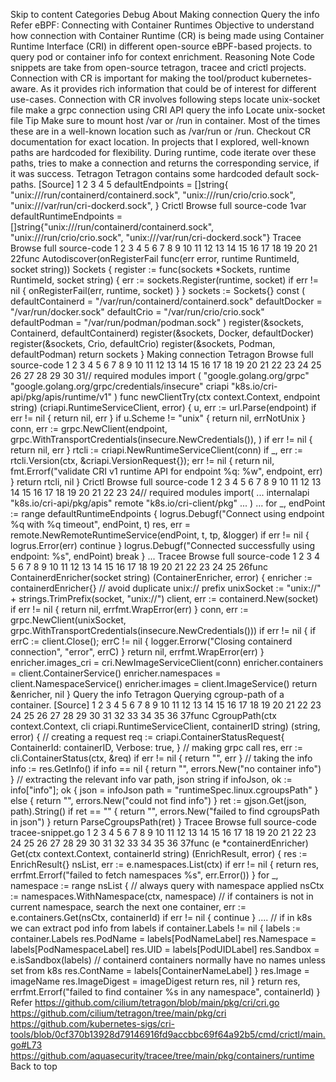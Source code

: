 Skip to content Categories Debug About Making connection Query the info Refer eBPF: Connecting with Container Runtimes Objective to understand how connection with Container Runtime (CR) is being made using Container Runtime Interface (CRI) in different open-source eBPF-based projects. to query pod or container info for context enrichment. Reasoning Note Code snippets are take from open-source tetragon, tracee and crictl projects. Connection with CR is important for making the tool/product kubernetes-aware. As it provides rich information that could be of interest for different use-cases. Connection with CR involves following steps locate unix-socket file make a grpc connection using CRI API query the info Locate unix-socket file Tip Make sure to mount host /var or /run in container. Most of the times these are in a well-known location such as /var/run or /run. Checkout CR documentation for exact location. In projects that I explored, well-known paths are hardcoded for flexibility. During runtime, code iterate over these paths, tries to make a connection and returns the corresponding service, if it was success. Tetragon Tetragon contains some hardcoded default sock-paths. \[Source\] 1 2 3 4 5 defaultEndpoints = \[\]string{ "unix:///run/containerd/containerd.sock", "unix:///run/crio/crio.sock", "unix:///var/run/cri-dockerd.sock", } Crictl Browse full source-code 1var defaultRuntimeEndpoints = \[\]string{"unix:///run/containerd/containerd.sock", "unix:///run/crio/crio.sock", "unix:///var/run/cri-dockerd.sock"} Tracee Browse full source-code 1 2 3 4 5 6 7 8 9 10 11 12 13 14 15 16 17 18 19 20 21 22func Autodiscover(onRegisterFail func(err error, runtime RuntimeId, socket string)) Sockets { register := func(sockets \*Sockets, runtime RuntimeId, socket string) { err := sockets.Register(runtime, socket) if err != nil { onRegisterFail(err, runtime, socket) } } sockets := Sockets{} const ( defaultContainerd = "/var/run/containerd/containerd.sock" defaultDocker = "/var/run/docker.sock" defaultCrio = "/var/run/crio/crio.sock" defaultPodman = "/var/run/podman/podman.sock" ) register(&sockets, Containerd, defaultContainerd) register(&sockets, Docker, defaultDocker) register(&sockets, Crio, defaultCrio) register(&sockets, Podman, defaultPodman) return sockets } Making connection Tetragon Browse full source-code 1 2 3 4 5 6 7 8 9 10 11 12 13 14 15 16 17 18 19 20 21 22 23 24 25 26 27 28 29 30 31// required modules import ( "google.golang.org/grpc" "google.golang.org/grpc/credentials/insecure" criapi "k8s.io/cri-api/pkg/apis/runtime/v1" ) func newClientTry(ctx context.Context, endpoint string) (criapi.RuntimeServiceClient, error) { u, err := url.Parse(endpoint) if err != nil { return nil, err } if u.Scheme != "unix" { return nil, errNotUnix } conn, err := grpc.NewClient(endpoint, grpc.WithTransportCredentials(insecure.NewCredentials()), ) if err != nil { return nil, err } rtcli := criapi.NewRuntimeServiceClient(conn) if \_, err := rtcli.Version(ctx, &criapi.VersionRequest{}); err != nil { return nil, fmt.Errorf("validate CRI v1 runtime API for endpoint %q: %w", endpoint, err) } return rtcli, nil } Crictl Browse full source-code 1 2 3 4 5 6 7 8 9 10 11 12 13 14 15 16 17 18 19 20 21 22 23 24// required modules import( ... internalapi "k8s.io/cri-api/pkg/apis" remote "k8s.io/cri-client/pkg" ... ) ... for \_, endPoint := range defaultRuntimeEndpoints { logrus.Debugf("Connect using endpoint %q with %q timeout", endPoint, t) res, err = remote.NewRemoteRuntimeService(endPoint, t, tp, &logger) if err != nil { logrus.Error(err) continue } logrus.Debugf("Connected successfully using endpoint: %s", endPoint) break } ... Tracee Browse full source-code 1 2 3 4 5 6 7 8 9 10 11 12 13 14 15 16 17 18 19 20 21 22 23 24 25 26func ContainerdEnricher(socket string) (ContainerEnricher, error) { enricher := containerdEnricher{} // avoid duplicate unix:// prefix unixSocket := "unix://" + strings.TrimPrefix(socket, "unix://") client, err := containerd.New(socket) if err != nil { return nil, errfmt.WrapError(err) } conn, err := grpc.NewClient(unixSocket, grpc.WithTransportCredentials(insecure.NewCredentials())) if err != nil { if errC := client.Close(); errC != nil { logger.Errorw("Closing containerd connection", "error", errC) } return nil, errfmt.WrapError(err) } enricher.images\_cri = cri.NewImageServiceClient(conn) enricher.containers = client.ContainerService() enricher.namespaces = client.NamespaceService() enricher.images = client.ImageService() return &enricher, nil } Query the info Tetragon Querying cgroup-path of a container. \[Source\] 1 2 3 4 5 6 7 8 9 10 11 12 13 14 15 16 17 18 19 20 21 22 23 24 25 26 27 28 29 30 31 32 33 34 35 36 37func CgroupPath(ctx context.Context, cli criapi.RuntimeServiceClient, containerID string) (string, error) { // creating a request req := criapi.ContainerStatusRequest{ ContainerId: containerID, Verbose: true, } // making grpc call res, err := cli.ContainerStatus(ctx, &req) if err != nil { return "", err } // taking the info info := res.GetInfo() if info == nil { return "", errors.New("no container info") } // extracting the relevant info var path, json string if infoJson, ok := info\["info"\]; ok { json = infoJson path = "runtimeSpec.linux.cgroupsPath" } else { return "", errors.New("could not find info") } ret := gjson.Get(json, path).String() if ret == "" { return "", errors.New("failed to find cgroupsPath in json") } return ParseCgroupsPath(ret) } Tracee Browse full source-code tracee-snippet.go 1 2 3 4 5 6 7 8 9 10 11 12 13 14 15 16 17 18 19 20 21 22 23 24 25 26 27 28 29 30 31 32 33 34 35 36 37func (e \*containerdEnricher) Get(ctx context.Context, containerId string) (EnrichResult, error) { res := EnrichResult{} nsList, err := e.namespaces.List(ctx) if err != nil { return res, errfmt.Errorf("failed to fetch namespaces %s", err.Error()) } for \_, namespace := range nsList { // always query with namespace applied nsCtx := namespaces.WithNamespace(ctx, namespace) // if containers is not in current namespace, search the next one container, err := e.containers.Get(nsCtx, containerId) if err != nil { continue } .... // if in k8s we can extract pod info from labels if container.Labels != nil { labels := container.Labels res.PodName = labels\[PodNameLabel\] res.Namespace = labels\[PodNamespaceLabel\] res.UID = labels\[PodUIDLabel\] res.Sandbox = e.isSandbox(labels) // containerd containers normally have no names unless set from k8s res.ContName = labels\[ContainerNameLabel\] } res.Image = imageName res.ImageDigest = imageDigest return res, nil } return res, errfmt.Errorf("failed to find container %s in any namespace", containerId) } Refer https://github.com/cilium/tetragon/blob/main/pkg/cri/cri.go https://github.com/cilium/tetragon/tree/main/pkg/cri https://github.com/kubernetes-sigs/cri-tools/blob/0cf370b13928d79146916fd9accbbc69f64a92b5/cmd/crictl/main.go#L73 https://github.com/aquasecurity/tracee/tree/main/pkg/containers/runtime Back to top